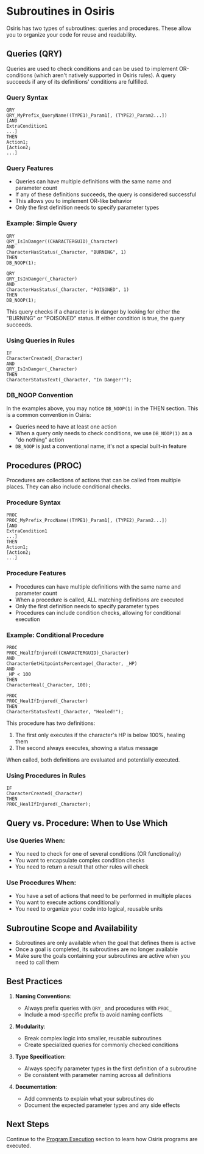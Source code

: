 # Subroutines in Osiris

Osiris has two types of subroutines: queries and procedures. These allow you to organize your code for reuse and readability.

## Queries (QRY)

Queries are used to check conditions and can be used to implement OR-conditions (which aren't natively supported in Osiris rules). A query succeeds if any of its definitions' conditions are fulfilled.

### Query Syntax

```
QRY
QRY_MyPrefix_QueryName((TYPE1)_Param1[, (TYPE2)_Param2...])
[AND
ExtraCondition1
...]
THEN
Action1;
[Action2;
...]
```

### Query Features

- Queries can have multiple definitions with the same name and parameter count
- If any of these definitions succeeds, the query is considered successful
- This allows you to implement OR-like behavior
- Only the first definition needs to specify parameter types

### Example: Simple Query

```
QRY
QRY_IsInDanger((CHARACTERGUID)_Character)
AND
CharacterHasStatus(_Character, "BURNING", 1)
THEN
DB_NOOP(1);

QRY
QRY_IsInDanger(_Character)
AND
CharacterHasStatus(_Character, "POISONED", 1)
THEN
DB_NOOP(1);
```

This query checks if a character is in danger by looking for either the "BURNING" or "POISONED" status. If either condition is true, the query succeeds.

### Using Queries in Rules

```
IF
CharacterCreated(_Character)
AND
QRY_IsInDanger(_Character)
THEN
CharacterStatusText(_Character, "In Danger!");
```

### DB_NOOP Convention

In the examples above, you may notice `DB_NOOP(1)` in the THEN section. This is a common convention in Osiris:

- Queries need to have at least one action
- When a query only needs to check conditions, we use `DB_NOOP(1)` as a "do nothing" action
- `DB_NOOP` is just a conventional name; it's not a special built-in feature

## Procedures (PROC)

Procedures are collections of actions that can be called from multiple places. They can also include conditional checks.

### Procedure Syntax

```
PROC
PROC_MyPrefix_ProcName((TYPE1)_Param1[, (TYPE2)_Param2...])
[AND
ExtraCondition1
...]
THEN
Action1;
[Action2;
...]
```

### Procedure Features

- Procedures can have multiple definitions with the same name and parameter count
- When a procedure is called, ALL matching definitions are executed
- Only the first definition needs to specify parameter types
- Procedures can include condition checks, allowing for conditional execution

### Example: Conditional Procedure

```
PROC
PROC_HealIfInjured((CHARACTERGUID)_Character)
AND
CharacterGetHitpointsPercentage(_Character, _HP)
AND
_HP < 100
THEN
CharacterHeal(_Character, 100);

PROC
PROC_HealIfInjured(_Character)
THEN
CharacterStatusText(_Character, "Healed!");
```

This procedure has two definitions:
1. The first only executes if the character's HP is below 100%, healing them
2. The second always executes, showing a status message

When called, both definitions are evaluated and potentially executed.

### Using Procedures in Rules

```
IF
CharacterCreated(_Character)
THEN
PROC_HealIfInjured(_Character);
```

## Query vs. Procedure: When to Use Which

### Use Queries When:

- You need to check for one of several conditions (OR functionality)
- You want to encapsulate complex condition checks
- You need to return a result that other rules will check

### Use Procedures When:

- You have a set of actions that need to be performed in multiple places
- You want to execute actions conditionally
- You need to organize your code into logical, reusable units

## Subroutine Scope and Availability

- Subroutines are only available when the goal that defines them is active
- Once a goal is completed, its subroutines are no longer available
- Make sure the goals containing your subroutines are active when you need to call them

## Best Practices

1. **Naming Conventions**: 
   - Always prefix queries with `QRY_` and procedures with `PROC_`
   - Include a mod-specific prefix to avoid naming conflicts

2. **Modularity**:
   - Break complex logic into smaller, reusable subroutines
   - Create specialized queries for commonly checked conditions

3. **Type Specification**:
   - Always specify parameter types in the first definition of a subroutine
   - Be consistent with parameter naming across all definitions

4. **Documentation**:
   - Add comments to explain what your subroutines do
   - Document the expected parameter types and any side effects

## Next Steps

Continue to the [Program Execution](Program_Execution.md) section to learn how Osiris programs are executed.
